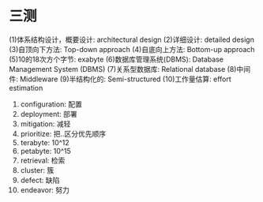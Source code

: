 # 三测

(1)体系结构设计，概要设计: architectural design
(2)详细设计: detailed design
(3)自顶向下方法: Top-down approach
(4)自底向上方法: Bottom-up approach
(5)10的18次方个字节: exabyte
(6)数据库管理系统(DBMS): Database Management System (DBMS)
(7)关系型数据库: Relational database
(8)中间件: Middleware
(9)半结构化的: Semi-structured
(10)工作量估算: effort estimation

1. configuration: 配置
2. deployment: 部署
3. mitigation: 减轻
4. prioritize: 把..区分优先顺序
5. terabyte: 10^12
6. petabyte: 10^15
7. retrieval: 检索
8. cluster: 簇
9. defect: 缺陷
10. endeavor: 努力

